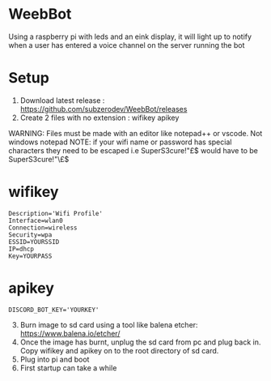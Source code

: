 # WeebBot
Using a raspberry pi with leds and an eink display, it will light up to notify when a user has entered a voice channel on the server running the bot

# Setup

1. Download latest release : https://github.com/subzerodev/WeebBot/releases
2. Create 2 files with no extension : wifikey apikey

WARNING: Files must be made with an editor like notepad++ or vscode. Not windows notepad
NOTE: if your wifi name or password has special characters they need to be escaped i.e SuperS3cure!"£$ would have to be SuperS3cure\!\"\£\$

# wifikey
```
Description='Wifi Profile'
Interface=wlan0
Connection=wireless
Security=wpa
ESSID=YOURSSID
IP=dhcp
Key=YOURPASS
```
# apikey
```
DISCORD_BOT_KEY='YOURKEY'
```
3. Burn image to sd card using a tool like balena etcher: https://www.balena.io/etcher/
4. Once the image has burnt, unplug the sd card from pc and plug back in. Copy wifikey and apikey on to the root directory of sd card. 
5. Plug into pi and boot
6. First startup can take a while
